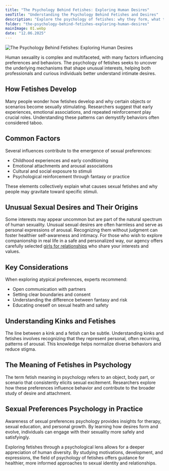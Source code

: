```yaml
---
title: "The Psychology Behind Fetishes: Exploring Human Desires"
seoTitle: "Understanding the Psychology Behind Fetishes and Desires"   # SEO Title для head
description: "Explore the psychology of fetishes: why they form, what they mean, and how understanding them can improve self-awareness and intimacy."
folder: "the-psychology-behind-fetishes-exploring-human-desires"
mainImage: 01.webp
date: "12.06.2025"
---
```


![The Psychology Behind Fetishes: Exploring Human Desires](/assets/img/media/the-psychology-behind-fetishes-exploring-human-desires/01.webp)


Human sexuality is complex and multifaceted, with many factors influencing preferences and behaviors. The psychology of fetishes seeks to uncover the underlying mechanisms that shape unusual interests, helping both professionals and curious individuals better understand intimate desires.

<h2>How Fetishes Develop</h2>

Many people wonder how fetishes develop and why certain objects or scenarios become sexually stimulating. Researchers suggest that early experiences, emotional associations, and repeated reinforcement play crucial roles. Understanding these patterns can demystify behaviors often considered taboo.

<h2>Common Factors</h2>

Several influences contribute to the emergence of sexual preferences:
<ul>
<li>Childhood experiences and early conditioning</li>
<li>Emotional attachments and arousal associations</li>
<li>Cultural and social exposure to stimuli</li>
<li>Psychological reinforcement through fantasy or practice</li>
</ul>

These elements collectively explain what causes sexual fetishes and why people may gravitate toward specific stimuli.

<h2>Unusual Sexual Desires and Their Origins</h2>

Some interests may appear uncommon but are part of the natural spectrum of human sexuality. Unusual sexual desires are often harmless and serve as personal expressions of arousal. Recognizing them without judgment can foster healthier self-awareness and intimacy. For those who wish to explore companionship in real life in a safe and personalized way, our agency offers carefully selected <a href="/services/models-for-relationships">girls for relationships</a> who share your interests and values.

<h2>Key Considerations</h2>

When exploring atypical preferences, experts recommend:
<ul>
<li>Open communication with partners</li>
<li>Setting clear boundaries and consent</li>
<li>Understanding the difference between fantasy and risk</li>
<li>Educating oneself on sexual health and safety</li>
</ul>

<h2>Understanding Kinks and Fetishes</h2>

The line between a kink and a fetish can be subtle. Understanding kinks and fetishes involves recognizing that they represent personal, often recurring, patterns of arousal. This knowledge helps normalize diverse behaviors and reduce stigma.

<h2>The Meaning of Fetishes in Psychology</h2>

The term fetish meaning in psychology refers to an object, body part, or scenario that consistently elicits sexual excitement. Researchers explore how these preferences influence behavior and contribute to the broader study of desire and attachment.

<h2>Sexual Preferences Psychology in Practice</h2>

Awareness of sexual preferences psychology provides insights for therapy, sexual education, and personal growth. By learning how desires form and evolve, individuals can engage with their sexuality more safely and satisfyingly.

Exploring fetishes through a psychological lens allows for a deeper appreciation of human diversity. By studying motivations, development, and expressions, the field of psychology of fetishes offers guidance for healthier, more informed approaches to sexual identity and relationships.

